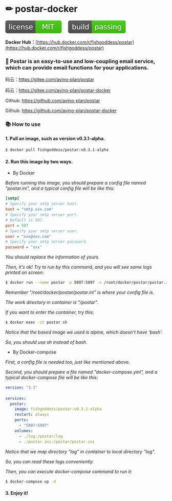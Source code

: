 # ✏ postar-docker

[![license](_icons/license.svg)](https://opensource.org/licenses/MIT)
[![build](_icons/build.svg)](_icons/build.svg)

**Docker Hub：**[https://hub.docker.com/r/fishgoddess/postar](https://hub.docker.com/r/fishgoddess/postar)

### 🔗 Postar is an easy-to-use and low-coupling email service, which can provide email functions for your applications.

码云：https://gitee.com/avino-plan/postar

码云：https://gitee.com/avino-plan/postar-docker

Github: https://github.com/avino-plan/postar

Github: https://github.com/avino-plan/postar-docker

### 📚 How to use

#### 1. Pull an image, such as version v0.3.1-alpha.

```bash
$ docker pull fishgoddess/postar:v0.3.1-alpha
```

#### 2. Run this image by two ways.

* By Docker

_Before running this image, you should prepare a config file named "postar.ini", and a typical config file will be like
this:_

```ini
[smtp]
# Specify your smtp server host.
host = "smtp.xxx.com"
# Specify your smtp server port.
# Default is 587.
port = 587
# Specify your smtp server user.
user = "xxx@xxx.com"
# Specify your smtp server password.
password = "xxx"
```

_You should replace the information of yours._

_Then, it's ok! Try to run by this command, and you will see some logs printed on screen:_

```bash
$ docker run --name postar -p 5897:5897 -v /root/docker/postar/postar.ini:/postar/postar.ini fishgoddess/postar:v0.3.1-alpha
```

_Remember "/root/docker/postar/postar.ini" is where your config file is._

_The work directory in container is "/postar"._

_If you want to enter the container, try this:_

```bash
$ docker exec -it postar sh
```

_Notice that the based image we used is alpine, which doesn't have 'bash'._

_So, you should use sh instead of bash._

* By Docker-compose

_First, a config file is needed too, just like mentioned above._

_Second, you should prepare a file named "docker-compose.yml", and a typical docker-compose file will be like this:_

```yaml
version: "3.1"

services:
  postar:
    image: fishgoddess/postar:v0.3.1-alpha
    restart: always
    ports:
      - "5897:5897"
    volumes:
      - ./log:/postar/log
      - ./postar.ini:/postar/postar.ini
```

_Notice that we map directory "log" in container to local directory "log"._

_So, you can read these logs conveniently._

_Then, you can execute docker-compose command to run it:_

```bash
$ docker-compose up -d
```

#### 3. Enjoy it!
